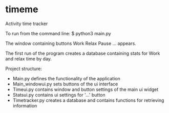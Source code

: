 # timeme
Activity time tracker

To run from the command line: $ python3 main.py

The window containing buttons Work Relax Pause ... appears.

The first run of the program creates a database containing stats for Work and relax time by day.


Project structure:
- Main.py defines the functionality of the application
- Main_windowui.py sets buttons of the ui interface 
- Timeui.py contains window and button settings of the main ui widget
- Statsui.py contains ui settings for '...' button
- Timetracker.py creates a database and contains functions for retrieving information




